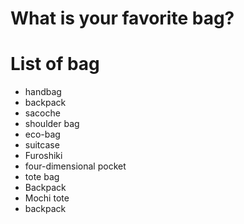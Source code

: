 # What is your favorite bag?

# List of bag
- handbag
- backpack
- sacoche
- shoulder bag
- eco-bag
- suitcase  
- Furoshiki  
- four-dimensional pocket  
- tote bag  
- Backpack  
- Mochi tote
- backpack
